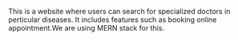 This is a website where users can search for specialized doctors in perticular diseases. It includes features such as booking online appointment.We are using MERN stack for this.
